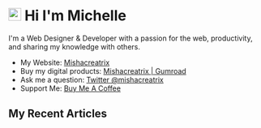# <img src="https://media.giphy.com/media/hvRJCLFzcasrR4ia7z/giphy.gif" width="25px"> Hi I'm Michelle


I'm a Web Designer & Developer with a passion for the web, productivity, and sharing my knowledge with others.

- My Website: [Mishacreatrix](https://mishacreatrix.com/)
- Buy my digital products: [Mishacreatrix | Gumroad](https://gumroad.com/mishacreatrix)
- Ask me a question: [Twitter @mishacreatrix](https://twitter.com/MishaCreatrix)
- Support Me: [Buy Me A Coffee](https://www.buymeacoffee.com/mishacreatrix)


## My Recent Articles